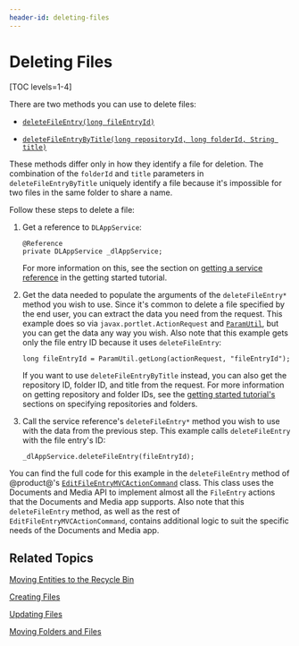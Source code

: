 ```yaml
---
header-id: deleting-files
---
```


# Deleting Files

[TOC levels=1-4]

There are two methods you can use to delete files: 

-   [`deleteFileEntry(long fileEntryId)`](@platform-ref@/7.1-latest/javadocs/portal-kernel/com/liferay/document/library/kernel/service/DLAppService.html#deleteFileEntry-long-)

-   [`deleteFileEntryByTitle(long repositoryId, long folderId, String title)`](@platform-ref@/7.1-latest/javadocs/portal-kernel/com/liferay/document/library/kernel/service/DLAppService.html#deleteFileEntryByTitle-long-long-java.lang.String-)

These methods differ only in how they identify a file for deletion. The 
combination of the `folderId` and `title` parameters in `deleteFileEntryByTitle` 
uniquely identify a file because it's impossible for two files in the same 
folder to share a name. 

Follow these steps to delete a file: 

1.  Get a reference to `DLAppService`: 

        @Reference
        private DLAppService _dlAppService;

    For more information on this, see the section on 
    [getting a service reference](/docs/7-1/tutorials/-/knowledge_base/t/getting-started-with-the-documents-and-media-api#getting-a-service-reference) 
    in the getting started tutorial. 

2.  Get the data needed to populate the arguments of the `deleteFileEntry*` 
    method you wish to use. Since it's common to delete a file specified by the 
    end user, you can extract the data you need from the request. This example 
    does so via `javax.portlet.ActionRequest` and 
    [`ParamUtil`](@platform-ref@/7.1-latest/javadocs/portal-kernel/com/liferay/portal/kernel/util/ParamUtil.html), 
    but you can get the data any way you wish. Also note that this example gets 
    only the file entry ID because it uses `deleteFileEntry`: 

        long fileEntryId = ParamUtil.getLong(actionRequest, "fileEntryId");

    If you want to use `deleteFileEntryByTitle` instead, you can also get the 
    repository ID, folder ID, and title from the request. For more information 
    on getting repository and folder IDs, see the 
    [getting started tutorial's](/docs/7-1/tutorials/-/knowledge_base/t/getting-started-with-the-documents-and-media-api) 
    sections on specifying repositories and folders. 

3.  Call the service reference's `deleteFileEntry*` method you wish to use with 
    the data from the previous step. This example calls `deleteFileEntry` with 
    the file entry's ID: 

        _dlAppService.deleteFileEntry(fileEntryId);

You can find the full code for this example in the `deleteFileEntry` method of 
@product@'s 
[`EditFileEntryMVCActionCommand`](https://github.com/liferay/liferay-portal/blob/master/modules/apps/document-library/document-library-web/src/main/java/com/liferay/document/library/web/internal/portlet/action/EditFileEntryMVCActionCommand.java) 
class. This class uses the Documents and Media API to implement almost all the 
`FileEntry` actions that the Documents and Media app supports. Also note that 
this `deleteFileEntry` method, as well as the rest of 
`EditFileEntryMVCActionCommand`, contains additional logic to suit the specific 
needs of the Documents and Media app. 

## Related Topics

[Moving Entities to the Recycle Bin](/docs/7-1/tutorials/-/knowledge_base/t/moving-entities-to-the-recycle-bin)

[Creating Files](/docs/7-1/tutorials/-/knowledge_base/t/creating-files)

[Updating Files](/docs/7-1/tutorials/-/knowledge_base/t/updating-files)

[Moving Folders and Files](/docs/7-1/tutorials/-/knowledge_base/t/moving-folders-and-files)
